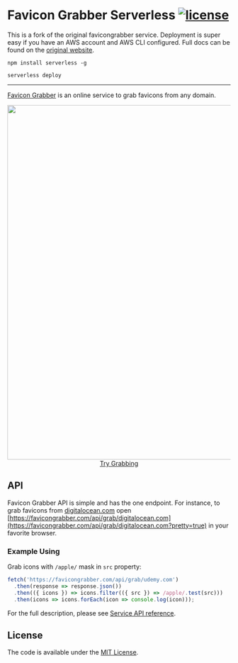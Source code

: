 # Favicon Grabber Serverless [![license](https://img.shields.io/dub/l/vibe-d.svg?style=flat-square)](LICENSE)

This is a fork of the original favicongrabber service. Deployment is super easy if you have an AWS account and AWS CLI configured. Full docs can be found on the [original website](https://favicongrabber.com/).

```
npm install serverless -g
```

```
serverless deploy
```

----
[Favicon Grabber](https://favicongrabber.com/) is an online service to grab favicons from any domain.

<p align="center">
  <a href="https://favicongrabber.com/" target="_blank">
    <img src="favicongrabber.png" width="800px">
    <br>
    Try Grabbing
  </a>  
</p>

## API

Favicon Grabber API is simple and has the one endpoint. For instance, to grab favicons from [digitalocean.com](https://digitalocean.com/) open [https://favicongrabber.com/api/grab/digitalocean.com](https://favicongrabber.com/api/grab/digitalocean.com?pretty=true) in your favorite browser.

### Example Using

Grab icons with `/apple/` mask in `src` property:

```javascript
fetch('https://favicongrabber.com/api/grab/udemy.com')
  .then(response => response.json())
  .then(({ icons }) => icons.filter(({ src }) => /apple/.test(src)))
  .then(icons => icons.forEach(icon => console.log(icon)));
```

For the full description, please see [Service API reference](docs/API.md).

## License
  
The code is available under the [MIT License](LICENSE).
